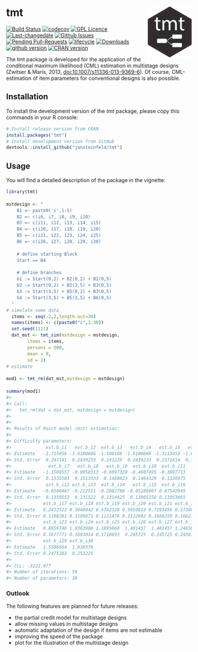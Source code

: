 # tmt <img src="man/figures/tmt.png" width="120" align="right" alt=""/>

<!-- README.md is generated from README.Rmd-->

[![Build
Status](https://api.travis-ci.com/jansteinfeld/tmt.svg?token=YsTqLvBJ7myior43p52T&branch=master)](https://travis-ci.com/jansteinfeld/tmt)
[![codecov](https://codecov.io/gh/jansteinfeld/tmt/branch/master/graph/badge.svg?token=UwLlcu9JXp)](https://codecov.io/gh/jansteinfeld/tmt)
[![GPL
Licence](https://badges.frapsoft.com/os/gpl/gpl.svg?v=103)](https://opensource.org/licenses/GPL-3.0/)
[![Last-changedate](https://img.shields.io/badge/last%20change-2019--03--16-yellowgreen.svg)](/commits/master)
[![Github
Issues](http://githubbadges.herokuapp.com/jansteinfeld/tmt/issues.svg?style=flat-square)](https://github.com/jansteinfeld/tmt/issues)
[![Pending
Pull-Requests](http://githubbadges.herokuapp.com/jansteinfeld/tmt/pulls.svg?style=flat-square)](https://github.com/jansteinfeld/tmt/pulls)
[![lifecycle](https://img.shields.io/badge/lifecycle-experimental-orange.svg)](https://github.com/jansteinfeld/tmt/commits)
[![Downloads](https://cranlogs.r-pkg.org/badges/tmt?color=brightgreen)](http://www.r-pkg.org/pkg/tmt)
[![github
version](https://img.shields.io/badge/github%20version-0.1.9.00-orange.svg)](https://github.com/jansteinfeld/tmt)
[![CRAN
version](https://www.r-pkg.org/badges/version/tmt)](https://cran.r-project.org/package=tmt)

The tmt package is developed for the application of the conditional
maximum likelihood (CML) estimation in multistage designs (Zwitser &
Maris, 2013, <doi:10.1007/s11336-013-9369-6>). Of course, CML-estimation
of item parameters for conventional designs is also possible.

## Installation

To install the development version of the *tmt* package, please copy
this commands in your R console:

``` r
# Install release version from CRAN
install.packages("tmt")
# Install development version from GitHub
devtools::install_github("jansteinfeld/tmt")
```

## Usage

You will find a detailed description of the package in the vignette:

``` r
library(tmt)

mstdesign <- "
    B1 =~ paste0('i',1:5)
    B2 =~ c(i6, i7, i8, i9, i10)
    B3 =~ c(i11, i12, i13, i14, i15)
    B4 =~ c(i16, i17, i18, i19, i20)
    B5 =~ c(i21, i22, i23, i24, i25)
    B6 =~ c(i26, i27, i28, i29, i30)

    # define starting Block
    Start == B4

    # define branches
    b1 := Start(0,2) + B2(0,2) + B1(0,5)
    b2 := Start(0,2) + B2(3,5) + B3(0,5)
    b3 := Start(3,5) + B5(0,2) + B3(0,5)
    b4 := Start(3,5) + B5(3,5) + B6(0,5)
  "
# simulate some data
  items <- seq(-2,2,length.out=30)
  names(items) <- c(paste0("i",1:30))
  set.seed(1111)
  dat_mst <- tmt_sim(mstdesign = mstdesign,
        items = items,
        persons = 500,
        mean = 0,
        sd = 1)
# estimate

mod1 <- tmt_rm(dat_mst,mstdesign = mstdesign)

summary(mod1)
#> 
#> Call:
#>   tmt_rm(dat = dat_mst, mstdesign = mstdesign)
#> 
#> 
#> Results of Rasch model (mst) estimation: 
#> 
#> Difficulty parameters: 
#>             est.b_i1   est.b_i2  est.b_i3   est.b_i4   est.b_i5   est.b_i6
#> Estimate   -1.715056 -1.6100686 -1.508108 -1.6100686 -1.3113453 -1.0468543
#> Std. Error  0.247141  0.2439233  0.241220  0.2439233  0.2371614  0.1520214
#>              est.b_i7   est.b_i8   est.b_i9  est.b_i10  est.b_i11
#> Estimate   -1.1508557 -0.9958313 -0.6997328 -0.4607495 -0.3807713
#> Std. Error  0.1535503  0.1513333  0.1480823  0.1464329  0.1326975
#>             est.b_i12 est.b_i13  est.b_i14   est.b_i15  est.b_i16
#> Estimate   -0.6500487 -0.222511 -0.2082786 -0.05286967 0.07542945
#> Std. Error  0.1359553  0.131522  0.1314425  0.13085158 0.11053665
#>            est.b_i17 est.b_i18 est.b_i19 est.b_i20 est.b_i21 est.b_i22
#> Estimate   0.2472522 0.3046942 0.5762328 0.5959613 0.7193856 0.5738666
#> Std. Error 0.1108281 0.1109871 0.1121476 0.1122602 0.1668250 0.1662375
#>            est.b_i23 est.b_i24 est.b_i25 est.b_i26 est.b_i27 est.b_i28
#> Estimate   0.8659746 1.0363980 1.1895060  1.401457  1.401457 1.2465019
#> Std. Error 0.1677771 0.1693014 0.1710693  0.245725  0.245725 0.2450162
#>            est.b_i29 est.b_i30
#> Estimate   1.5586564  1.830376
#> Std. Error 0.2475203  0.253225
#> 
#> CLL: -3222.077 
#> Number of iterations: 59 
#> Number of parameters: 30
```

### Outlook

The following features are planned for future releases:

  - the partial credit model for multistage designs
  - allow missing values in multistage designs
  - automatic adaptation of the design if items are not estimable
  - improving the speed of the package
  - plot for the illustration of the multistage design
